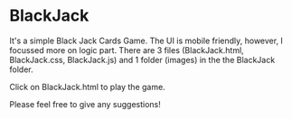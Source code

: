 # BlackJack
It's a simple Black Jack Cards Game. The UI is mobile friendly, however, I focussed more on logic part.
There are 3 files (BlackJack.html, BlackJack.css, BlackJack.js) and 1 folder (images) in the the BlackJack folder. 

Click on BlackJack.html to play the game.

Please feel free to give any suggestions!

